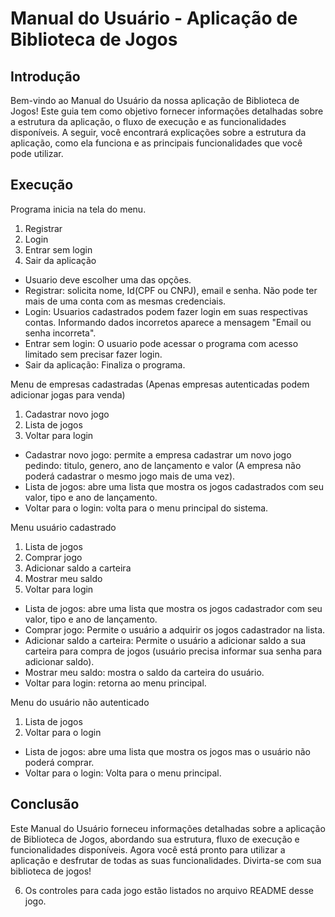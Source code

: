 # Manual do Usuário - Aplicação de Biblioteca de Jogos

## Introdução
Bem-vindo ao Manual do Usuário da nossa aplicação de Biblioteca de Jogos! Este guia tem como objetivo fornecer informações detalhadas sobre a estrutura da aplicação, o fluxo de execução e as funcionalidades disponíveis. A seguir, você encontrará explicações sobre a estrutura da aplicação, como ela funciona e as principais funcionalidades que você pode utilizar.

## Execução

 Programa inicia na tela do menu.
 1. Registrar
 2. Login
 3. Entrar sem login
 4. Sair da aplicação
- Usuario deve escolher uma das opções.
- Registrar: solicita nome, Id(CPF ou CNPJ), email e senha. Não pode ter mais de uma conta com as mesmas credenciais.
- Login: Usuarios cadastrados podem fazer login em suas respectivas contas. Informando dados incorretos aparece a mensagem "Email ou senha incorreta".
- Entrar sem login: O usuario pode acessar o programa com acesso limitado sem precisar fazer login.
- Sair da aplicação: Finaliza o programa.

 Menu de empresas cadastradas (Apenas empresas autenticadas podem adicionar jogas para venda)
 1. Cadastrar novo jogo
 2. Lista de jogos
 3. Voltar para login 
 - Cadastrar novo jogo: permite a empresa cadastrar um novo jogo pedindo: titulo, genero, ano de lançamento e valor (A empresa não poderá cadastrar o mesmo jogo mais de uma vez).
 - Lista de jogos: abre uma lista que mostra os jogos cadastrados com seu valor, tipo e ano de lançamento.
 - Voltar para o login: volta para o menu principal do sistema.

 Menu usuário cadastrado 
 1. Lista de jogos
 2. Comprar jogo
 3. Adicionar saldo a carteira
 4. Mostrar meu saldo
 5. Voltar para login
 - Lista de jogos: abre uma lista que mostra os jogos cadastrador com seu valor, tipo e ano de lançamento.
 - Comprar jogo: Permite o usuário a adquirir os jogos cadastrador na lista.
 - Adicionar saldo a carteira: Permite o usuário a adicionar saldo a sua carteira para compra de jogos (usuário precisa informar sua senha para adicionar saldo).
 - Mostrar meu saldo: mostra o saldo da carteira do usuário.
 - Voltar para login: retorna ao menu principal.

 Menu do usuário não autenticado
 1. Lista de jogos
 2. Voltar para o login 
 - Lista de jogos: abre uma lista que mostra os jogos mas o usuário não poderá comprar.
 - Voltar para o login: Volta para o menu principal.

## Conclusão
Este Manual do Usuário forneceu informações detalhadas sobre a aplicação de Biblioteca de Jogos, abordando sua estrutura, fluxo de execução e funcionalidades disponíveis. 
Agora você está pronto para utilizar a aplicação e desfrutar de todas as suas funcionalidades. Divirta-se com sua biblioteca de jogos!

6. Os controles para cada jogo estão listados no arquivo README desse jogo.
